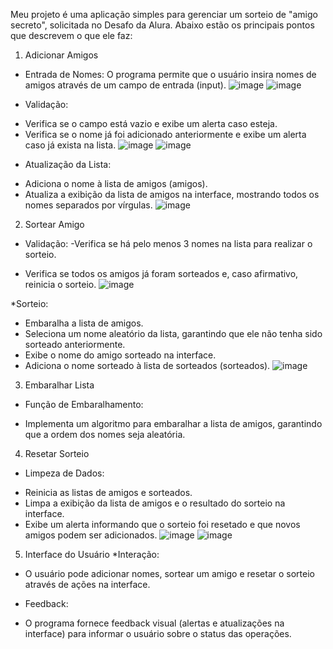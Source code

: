 Meu projeto é uma aplicação simples para gerenciar um sorteio de "amigo secreto", solicitada no Desafo da Alura.
Abaixo estão os principais pontos que descrevem o que ele faz:
1. Adicionar Amigos
* Entrada de Nomes: O programa permite que o usuário insira nomes de amigos através de um campo de entrada (input).
  ![image](https://github.com/user-attachments/assets/09f5bf21-eb57-4bd3-bfd1-27f65d177d5c)
  ![image](https://github.com/user-attachments/assets/30eb870b-186f-4556-98bc-cda32b3a5437)
  
* Validação:
- Verifica se o campo está vazio e exibe um alerta caso esteja.
- Verifica se o nome já foi adicionado anteriormente e exibe um alerta caso já exista na lista.
  ![image](https://github.com/user-attachments/assets/13935c35-513a-4cd3-8eea-b598c4ae6a87)
  ![image](https://github.com/user-attachments/assets/6280e888-892a-4913-a6fc-5e8ebd137f03)

* Atualização da Lista:
- Adiciona o nome à lista de amigos (amigos).
- Atualiza a exibição da lista de amigos na interface, mostrando todos os nomes separados por vírgulas.
  ![image](https://github.com/user-attachments/assets/4373edbf-179f-4214-a52e-9eee3b945091)

2. Sortear Amigo
* Validação:
-Verifica se há pelo menos 3 nomes na lista para realizar o sorteio.
- Verifica se todos os amigos já foram sorteados e, caso afirmativo, reinicia o sorteio.
![image](https://github.com/user-attachments/assets/4cd9a6db-b8c5-4a7a-a3ac-8e736544afa9)

*Sorteio:
- Embaralha a lista de amigos.
- Seleciona um nome aleatório da lista, garantindo que ele não tenha sido sorteado anteriormente.
- Exibe o nome do amigo sorteado na interface.
- Adiciona o nome sorteado à lista de sorteados (sorteados).
![image](https://github.com/user-attachments/assets/0f9b1377-8b3f-4940-bd1f-743417169471)

3. Embaralhar Lista
* Função de Embaralhamento:
- Implementa um algoritmo para embaralhar a lista de amigos, garantindo que a ordem dos nomes seja aleatória.

4. Resetar Sorteio
* Limpeza de Dados:
- Reinicia as listas de amigos e sorteados.
- Limpa a exibição da lista de amigos e o resultado do sorteio na interface.
- Exibe um alerta informando que o sorteio foi resetado e que novos amigos podem ser adicionados.
![image](https://github.com/user-attachments/assets/b6d5e25a-8448-4b1e-9766-2e3325837c56)
![image](https://github.com/user-attachments/assets/5497a14b-0705-4b8e-9d48-80d2ca47f1e1)

5. Interface do Usuário
*Interação:
- O usuário pode adicionar nomes, sortear um amigo e resetar o sorteio através de ações na interface.

* Feedback:
- O programa fornece feedback visual (alertas e atualizações na interface) para informar o usuário sobre o status das operações.
